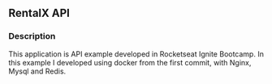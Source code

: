 ## RentalX API

### Description

This application is API example developed in Rocketseat Ignite Bootcamp.
In this example I developed using docker from the first commit, with Nginx, Mysql and Redis.